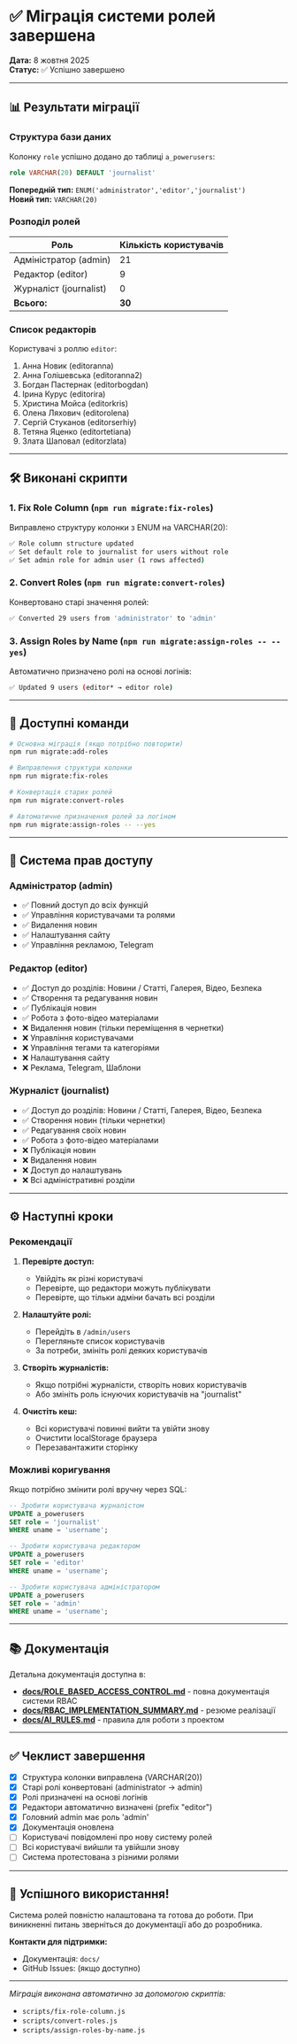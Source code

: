 # ✅ Міграція системи ролей завершена

**Дата:** 8 жовтня 2025  
**Статус:** ✅ Успішно завершено

---

## 📊 Результати міграції

### Структура бази даних

Колонку `role` успішно додано до таблиці `a_powerusers`:

```sql
role VARCHAR(20) DEFAULT 'journalist'
```

**Попередній тип:** `ENUM('administrator','editor','journalist')`  
**Новий тип:** `VARCHAR(20)`

### Розподіл ролей

| Роль                   | Кількість користувачів |
| ---------------------- | ---------------------- |
| Адміністратор (admin)  | 21                     |
| Редактор (editor)      | 9                      |
| Журналіст (journalist) | 0                      |
| **Всього:**            | **30**                 |

### Список редакторів

Користувачі з роллю `editor`:

1. Анна Новик (editoranna)
2. Анна Голішевська (editoranna2)
3. Богдан Пастернак (editorbogdan)
4. Ірина Курус (editorira)
5. Христина Мойса (editorkris)
6. Олена Ляхович (editorolena)
7. Сергій Стуканов (editorserhiy)
8. Тетяна Яценко (editortetiana)
9. Злата Шаповал (editorzlata)

---

## 🛠️ Виконані скрипти

### 1. Fix Role Column (`npm run migrate:fix-roles`)

Виправлено структуру колонки з ENUM на VARCHAR(20):

```bash
✅ Role column structure updated
✅ Set default role to journalist for users without role
✅ Set admin role for admin user (1 rows affected)
```

### 2. Convert Roles (`npm run migrate:convert-roles`)

Конвертовано старі значення ролей:

```bash
✅ Converted 29 users from 'administrator' to 'admin'
```

### 3. Assign Roles by Name (`npm run migrate:assign-roles -- --yes`)

Автоматично призначено ролі на основі логінів:

```bash
✅ Updated 9 users (editor* → editor role)
```

---

## 📝 Доступні команди

```bash
# Основна міграція (якщо потрібно повторити)
npm run migrate:add-roles

# Виправлення структури колонки
npm run migrate:fix-roles

# Конвертація старих ролей
npm run migrate:convert-roles

# Автоматичне призначення ролей за логіном
npm run migrate:assign-roles -- --yes
```

---

## 🔐 Система прав доступу

### Адміністратор (admin)

- ✅ Повний доступ до всіх функцій
- ✅ Управління користувачами та ролями
- ✅ Видалення новин
- ✅ Налаштування сайту
- ✅ Управління рекламою, Telegram

### Редактор (editor)

- ✅ Доступ до розділів: Новини / Статті, Галерея, Відео, Безпека
- ✅ Створення та редагування новин
- ✅ Публікація новин
- ✅ Робота з фото-відео матеріалами
- ❌ Видалення новин (тільки переміщення в чернетки)
- ❌ Управління користувачами
- ❌ Управління тегами та категоріями
- ❌ Налаштування сайту
- ❌ Реклама, Telegram, Шаблони

### Журналіст (journalist)

- ✅ Доступ до розділів: Новини / Статті, Галерея, Відео, Безпека
- ✅ Створення новин (тільки чернетки)
- ✅ Редагування своїх новин
- ✅ Робота з фото-відео матеріалами
- ❌ Публікація новин
- ❌ Видалення новин
- ❌ Доступ до налаштувань
- ❌ Всі адміністративні розділи

---

## ⚙️ Наступні кроки

### Рекомендації

1. **Перевірте доступ:**

   - Увійдіть як різні користувачі
   - Перевірте, що редактори можуть публікувати
   - Перевірте, що тільки адміни бачать всі розділи

2. **Налаштуйте ролі:**

   - Перейдіть в `/admin/users`
   - Перегляньте список користувачів
   - За потреби, змініть ролі деяких користувачів

3. **Створіть журналістів:**

   - Якщо потрібні журналісти, створіть нових користувачів
   - Або змініть роль існуючих користувачів на "journalist"

4. **Очистіть кеш:**
   - Всі користувачі повинні вийти та увійти знову
   - Очистити localStorage браузера
   - Перезавантажити сторінку

### Можливі коригування

Якщо потрібно змінити ролі вручну через SQL:

```sql
-- Зробити користувача журналістом
UPDATE a_powerusers
SET role = 'journalist'
WHERE uname = 'username';

-- Зробити користувача редактором
UPDATE a_powerusers
SET role = 'editor'
WHERE uname = 'username';

-- Зробити користувача адміністратором
UPDATE a_powerusers
SET role = 'admin'
WHERE uname = 'username';
```

---

## 📚 Документація

Детальна документація доступна в:

- **[docs/ROLE_BASED_ACCESS_CONTROL.md](docs/ROLE_BASED_ACCESS_CONTROL.md)** - повна документація системи RBAC
- **[docs/RBAC_IMPLEMENTATION_SUMMARY.md](docs/RBAC_IMPLEMENTATION_SUMMARY.md)** - резюме реалізації
- **[docs/AI_RULES.md](docs/AI_RULES.md)** - правила для роботи з проектом

---

## ✅ Чеклист завершення

- [x] Структура колонки виправлена (VARCHAR(20))
- [x] Старі ролі конвертовані (administrator → admin)
- [x] Ролі призначені на основі логінів
- [x] Редактори автоматично визначені (prefix "editor")
- [x] Головний admin має роль 'admin'
- [x] Документація оновлена
- [ ] Користувачі повідомлені про нову систему ролей
- [ ] Всі користувачі вийшли та увійшли знову
- [ ] Система протестована з різними ролями

---

## 🎯 Успішного використання!

Система ролей повністю налаштована та готова до роботи. При виникненні питань зверніться до документації або до розробника.

**Контакти для підтримки:**

- Документація: `docs/`
- GitHub Issues: (якщо доступно)

---

_Міграція виконана автоматично за допомогою скриптів:_

- `scripts/fix-role-column.js`
- `scripts/convert-roles.js`
- `scripts/assign-roles-by-name.js`
